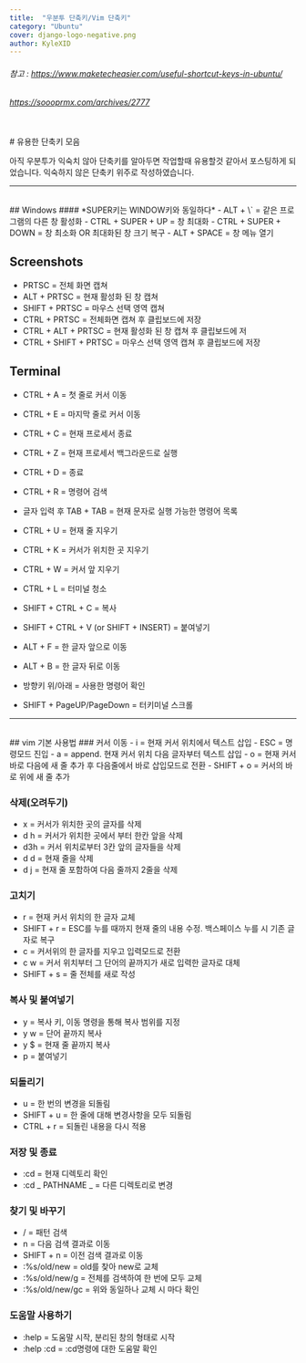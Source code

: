 ```yaml
---
title:  "우분투 단축키/Vim 단축키"
category: "Ubuntu"
cover: django-logo-negative.png
author: KyleXID
---
```


###### 참고 : <https://www.maketecheasier.com/useful-shortcut-keys-in-ubuntu/>
###### <https://soooprmx.com/archives/2777>

 <br/>
# 유용한 단축키 모음

 아직 우분투가 익숙치 않아 단축키를 알아두면 작업할때 유용할것 같아서 포스팅하게 되었습니다. 익숙하지 않은 단축키 위주로 작성하였습니다.

---

<br/>
## Windows
#### *SUPER키는 WINDOW키와 동일하다*
- ALT + \` = 같은 프로그램의 다른 창 활성화
- CTRL + SUPER + UP = 창 최대화
- CTRL + SUPER + DOWN = 창 최소화 OR 최대화된 창 크기 복구
- ALT + SPACE = 창 메뉴 열기

## Screenshots
- PRTSC = 전체 화면 캡쳐
- ALT + PRTSC = 현재 활성화 된 창 캡쳐
- SHIFT + PRTSC = 마우스 선택 영역 캡쳐
- CTRL + PRTSC = 전체화면 캡쳐 후 클립보드에 저장
- CTRL + ALT + PRTSC = 현재 활성화 된 창 캡쳐 후 클립보드에 저
- CTRL + SHIFT + PRTSC = 마우스 선택 영역 캡쳐 후 클립보드에 저장

## Terminal
- CTRL + A = 첫 줄로 커서 이동
- CTRL + E = 마지막 줄로 커서 이동
- CTRL + C = 현재 프로세서 종료

- CTRL + Z = 현재 프로세서 백그라운드로 실행
- CTRL + D = 종료
- CTRL + R = 명령어 검색
- 글자 입력 후 TAB + TAB = 현재 문자로 실행 가능한 명령어 목록
- CTRL + U = 현재 줄 지우기
- CTRL + K = 커서가 위치한 곳 지우기
- CTRL + W = 커서 앞 지우기
- CTRL + L = 터미널 청소
- SHIFT + CTRL + C = 복사
- SHIFT + CTRL + V (or SHIFT + INSERT) = 붙여넣기
- ALT + F = 한 글자 앞으로 이동
- ALT + B = 한 글자 뒤로 이동
- 방향키 위/아래 = 사용한 명령어 확인
- SHIFT + PageUP/PageDown = 터키미널 스크롤

---

<br/>
## vim 기본 사용법
### 커서 이동
- i = 현재 커서 위치에서 텍스트 삽입
- ESC = 명령모드 진입
- a = append. 현재 커서 위치 다음 글자부터 텍스트 삽입
- o = 현재 커서 바로 다음에 새 줄 추가 후 다음줄에서 바로 삽입모드로 전환
- SHIFT + o = 커서의 바로 위에 새 줄 추가

### 삭제(오려두기)
- x = 커서가 위치한 곳의 글자를 삭제
- d h = 커서가 위치한 곳에서 부터 한칸 앞을 삭제
 - d3h = 커서 위치로부터 3칸 앞의 글자들을 삭제
- d d = 현재 줄을 삭제
- d j = 현재 줄 포함하여 다음 줄까지 2줄을 삭제

### 고치기
- r = 현재 커서 위치의 한 글자 교체
- SHIFT + r = ESC를 누를 때까지 현재 줄의 내용 수정. 백스페이스 누를 시 기존 글자로 복구
- c = 커서위의 한 글자를 지우고 입력모드로 전환
- c w = 커서 위치부터 그 단어의 끝까지가 새로 입력한 글자로 대체
- SHIFT + s = 줄 전체를 새로 작성

### 복사 및 붙여넣기
- y = 복사 키, 이동 명령을 통해 복사 범위를 지정
- y w = 단어 끝까지 복사
- y $ = 현재 줄 끝까지 복사
- p = 붙여넣기

### 되돌리기
- u = 한 번의 변경을 되돌림
- SHIFT + u = 한 줄에 대해 변경사항을 모두 되돌림
- CTRL + r = 되돌린 내용을 다시 적용

### 저장 및 종료
- :cd = 현재 디렉토리 확인
- :cd _ PATHNAME _ = 다른 디렉토리로 변경

### 찾기 및 바꾸기
- / = 패턴 검색
- n = 다음 검색 결과로 이동
- SHIFT + n = 이전 검색 결과로 이동
- :%s/old/new = old를 찾아 new로 교체
- :%s/old/new/g = 전체를 검색하여 한 번에 모두 교체
- :%s/old/new/gc = 위와 동일하나 교체 시 마다 확인

### 도움말 사용하기
- :help = 도움말 시작, 분리된 창의 형태로 시작
- :help :cd = :cd명령에 대한 도움말 확인
